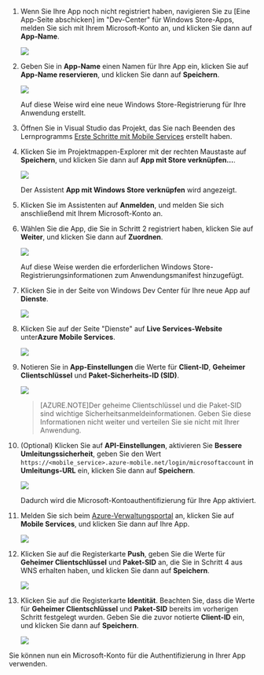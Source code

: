 ﻿
1. Wenn Sie Ihre App noch nicht registriert haben, navigieren Sie zu [Eine App-Seite abschicken] im "Dev-Center" für Windows Store-Apps, melden Sie sich mit Ihrem Microsoft-Konto an, und klicken Sie dann auf **App-Name**.

   	![](./media/mobile-services-register-windows-store-app/mobile-services-submit-win8-app.png)

2. Geben Sie in **App-Name** einen Namen für Ihre App ein, klicken Sie auf **App-Name reservieren**, und klicken Sie dann auf **Speichern**.

   	![](./media/mobile-services-register-windows-store-app/mobile-services-win8-app-name.png)

   	Auf diese Weise wird eine neue Windows Store-Registrierung für Ihre Anwendung erstellt.

3. Öffnen Sie in Visual Studio das Projekt, das Sie nach Beenden des Lernprogramms [Erste Schritte mit Mobile Services] erstellt haben.

4. Klicken Sie im Projektmappen-Explorer mit der rechten Maustaste auf **Speichern**, und klicken Sie dann auf **App mit Store verknüpfen...**. 

  	![](./media/mobile-services-register-windows-store-app/mobile-services-store-association.png)

   	Der Assistent **App mit Windows Store verknüpfen** wird angezeigt.

5. Klicken Sie im Assistenten auf **Anmelden**, und melden Sie sich anschließend mit Ihrem Microsoft-Konto an.

6. Wählen Sie die App, die Sie in Schritt 2 registriert haben, klicken Sie auf **Weiter**, und klicken Sie dann auf **Zuordnen**.

   	![](./media/mobile-services-register-windows-store-app/mobile-services-select-app-name.png)

   	Auf diese Weise werden die erforderlichen Windows Store-Registrierungsinformationen zum Anwendungsmanifest hinzugefügt.    

7. Klicken Sie in der Seite von Windows Dev Center für Ihre neue App auf **Dienste**. 

   	![](./media/mobile-services-register-windows-store-app/mobile-services-win8-edit-app.png) 

8. Klicken Sie auf der Seite "Dienste" auf **Live Services-Website** unter**Azure Mobile Services**.

	![](./media/mobile-services-register-windows-store-app/mobile-services-win8-edit2-app.png) 

9. Notieren Sie in **App-Einstellungen** die Werte für **Client-ID**, **Geheimer Clientschlüssel** und **Paket-Sicherheits-ID (SID)**. 

   	![](./media/mobile-services-register-windows-store-app/mobile-services-win8-app-push-auth.png)

    >[AZURE.NOTE]Der geheime Clientschlüssel und die Paket-SID sind wichtige Sicherheitsanmeldeinformationen. Geben Sie diese Informationen nicht weiter und verteilen Sie sie nicht mit Ihrer Anwendung.

10. (Optional) Klicken Sie auf **API-Einstellungen**, aktivieren Sie **Bessere Umleitungssicherheit**, geben Sie den Wert `https://<mobile_service>.azure-mobile.net/login/microsoftaccount` in **Umleitungs-URL** ein, klicken Sie dann auf **Speichern**.

	![](./media/mobile-services-register-windows-store-app/mobile-services-win8-app-push-auth-2.png)

	Dadurch wird die Microsoft-Kontoauthentifizierung für Ihre App aktiviert.

11. Melden Sie sich beim [Azure-Verwaltungsportal] an, klicken Sie auf **Mobile Services**, und klicken Sie dann auf Ihre App.

   	![](./media/mobile-services-register-windows-store-app/mobile-services-selection.png)

12. Klicken Sie auf die Registerkarte **Push**, geben Sie die Werte für **Geheimer Clientschlüssel** und **Paket-SID** an, die Sie in Schritt 4 aus WNS erhalten haben, und klicken Sie dann auf **Speichern**.

   	![](./media/mobile-services-register-windows-store-app/mobile-push-tab.png)

13. Klicken Sie auf die Registerkarte **Identität**. Beachten Sie, dass die Werte für **Geheimer Clientschlüssel** und **Paket-SID** bereits im vorherigen Schritt festgelegt wurden. Geben Sie die zuvor notierte **Client-ID** ein, und klicken Sie dann auf **Speichern**.

   	![](./media/mobile-services-register-windows-store-app/mobile-services-identity-tab.png)
 
Sie können nun ein Microsoft-Konto für die Authentifizierung in Ihrer App verwenden.  

<!-- Anchors. -->

<!-- Images. -->
 

<!-- URLs. -->
[Erste Schritte mit Mobile Services]: /de-de/develop/mobile/tutorials/get-started/#create-new-service
[Absenden einer App-Seite]: http://go.microsoft.com/fwlink/p/?LinkID=266582
[Azure-Verwaltungsportal]: https://manage.windowsazure.com/
<!--HONumber=42-->
